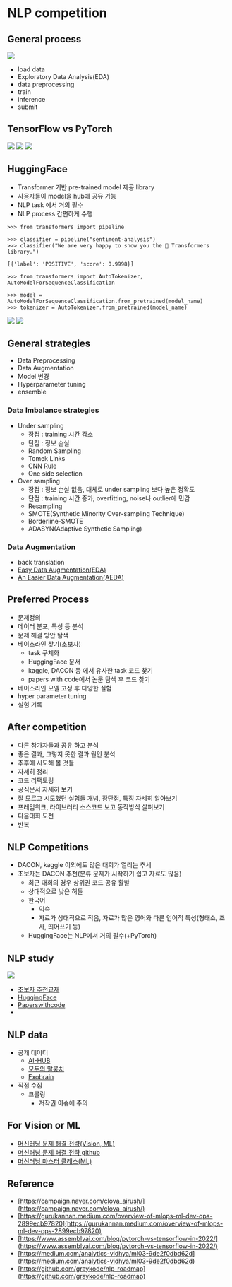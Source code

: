 # NLP competition
## General process
![](https://miro.medium.com/max/1400/1*Xw8IyDSvIoML9AMCUmvYig.png)
* load data
* Exploratory Data Analysis(EDA)
* data preprocessing
* train
* inference
* submit

## TensorFlow vs PyTorch
![](https://miro.medium.com/max/1400/1*ULcPTYyKRqF_HFTkUKdkVg.png)
![](https://www.assemblyai.com/blog/content/images/2021/12/Fraction-of-Papers-Using-PyTorch-vs.-TensorFlow.png)
![](https://www.assemblyai.com/blog/content/images/2021/12/Percentage-of-Repositories-by-Framework-----------------.png)



## HuggingFace
* Transformer 기반 pre-trained model 제공 library
* 사용자들이 model을 hub에 공유 가능
* NLP task 에서 거의 필수
* NLP process 간편하게 수행

```
>>> from transformers import pipeline

>>> classifier = pipeline("sentiment-analysis")
>>> classifier("We are very happy to show you the 🤗 Transformers library.")

[{'label': 'POSITIVE', 'score': 0.9998}]

```

```
>>> from transformers import AutoTokenizer, AutoModelForSequenceClassification

>>> model = AutoModelForSequenceClassification.from_pretrained(model_name)
>>> tokenizer = AutoTokenizer.from_pretrained(model_name)
```
![](https://www.assemblyai.com/blog/content/images/2021/12/Number-of-Models-on-HuggingFace.png)
![](https://www.assemblyai.com/blog/content/images/2021/12/Number-of-Top-30-Models-on-HuggingFace.png)

## General strategies
* Data Preprocessing
* Data Augmentation
* Model 변경
* Hyperparameter tuning
* ensemble


### Data Imbalance strategies
* Under sampling
    * 장점 : training 시간 감소
    * 단점 : 정보 손실
    * Random Sampling
    * Tomek Links
    * CNN Rule
    * One side selection
* Over sampling
    * 장점 : 정보 손실 없음, 대체로 under sampling 보다 높은 정확도
    * 단점 : training 시간 증가, overfitting, noise나 outlier에 민감
    * Resampling
    * SMOTE(Synthetic Minority Over-sampling Technique)
    * Borderline-SMOTE
    * ADASYN(Adaptive Synthetic Sampling)


### Data Augmentation
* back translation
* [Easy Data Augmentation(EDA)](https://paperswithcode.com/paper/eda-easy-data-augmentation-techniques-for)
* [An Easier Data Augmentation(AEDA)](https://paperswithcode.com/method/aeda)


## Preferred Process
* 문제정의
* 데이터 분포, 특성 등 분석
* 문제 해결 방안 탐색
* 베이스라인 찾기(초보자)
    * task 구체화
    * HuggingFace 문서
    * kaggle, DACON 등 에서 유사한 task 코드 찾기
    * papers with code에서 논문 탐색 후 코드 찾기
* 베이스라인 모델 고정 후 다양한 실험
* hyper parameter tuning
* 실험 기록

## After competition
* 다른 참가자들과 공유 하고 분석
* 좋은 결과, 그렇지 못한 결과 원인 분석
* 추후에 시도해 볼 것들
* 자세히 정리
* 코드 리팩토링
* 공식문서 자세히 보기
* 잘 모르고 시도했던 실험들 개념, 장단점, 특징 자세히 알아보기
* 프레임워크, 라이브러리 소스코드 보고 동작방식 살펴보기
* 다음대회 도전
* 반복


## NLP Competitions
* DACON, kaggle 이외에도 많은 대회가 열리는 추세
* 초보자는 DACON 추천(분류 문제가 시작하기 쉽고 자료도 많음)
    * 최근 대회의 경우 상위권 코드 공유 활발
    * 상대적으로 낮은 허들
    * 한국어
        * 익숙
        * 자료가 상대적으로 적음, 자료가 많은 영어와 다른 언어적 특성(형태소, 조사, 띄어쓰기 등)
    * HuggingFace는 NLP에서 거의 필수(+PyTorch)

## NLP study
![](https://github.com/graykode/nlp-roadmap/blob/master/img/nlp.png?raw=true)
* [초보자 추천교재](https://wikidocs.net/book/2155)
* [HuggingFace](https://huggingface.co/)
* [Paperswithcode](https://paperswithcode.com/)
* 


## NLP data
* 공개 데이터
    * [AI-HUB](https://www.aihub.or.kr/aihubdata/extrlpltfomdata/list.do?currMenu=118&topMenu=100)
    * [모두의 말뭉치](https://corpus.korean.go.kr/)
    * [Exobrain](http://exobrain.kr/pages/ko/result/outputs.jsp)
* 직접 수집
    * 크롤링
        * 저작권 이슈에 주의


## For Vision or ML
* [머신러닝 문제 해결 전략(Vision, ML)](http://www.yes24.com/Product/Goods/108802734)
* [머신러닝 문제 해결 전략 github](https://github.com/BaekKyunShin/musthave_mldl_problem_solving_strategy)
* [머신러닝 마스터 클래스(ML)](http://www.yes24.com/Product/Goods/97559803)


## Reference

- [https://campaign.naver.com/clova_airush/](https://campaign.naver.com/clova_airush/)
- [https://gurukannan.medium.com/overview-of-mlops-ml-dev-ops-2899ecb97820](https://gurukannan.medium.com/overview-of-mlops-ml-dev-ops-2899ecb97820)
- [https://www.assemblyai.com/blog/pytorch-vs-tensorflow-in-2022/](https://www.assemblyai.com/blog/pytorch-vs-tensorflow-in-2022/)
- [https://medium.com/analytics-vidhya/ml03-9de2f0dbd62d](https://medium.com/analytics-vidhya/ml03-9de2f0dbd62d)
- [https://github.com/graykode/nlp-roadmap](https://github.com/graykode/nlp-roadmap)

